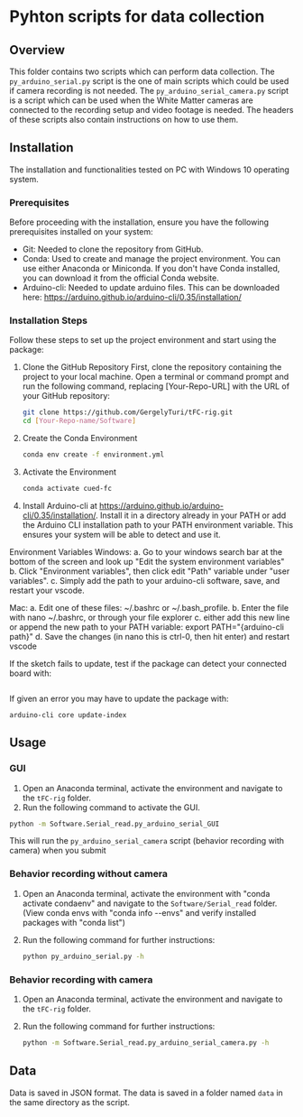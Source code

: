 # Pyhton scripts for data collection

## Overview

This folder contains two scripts which can perform data collection. The `py_arduino_serial.py` script is the one of main scripts which could be used if camera recording is not needed. The `py_arduino_serial_camera.py` script is a script which can be used when the White Matter cameras are connected to the recording setup and video footage is needed. The headers of these scripts also contain instructions on how to use them.

## Installation

The installation and functionalities tested on PC with Windows 10 operating system. 

### Prerequisites

Before proceeding with the installation, ensure you have the following prerequisites installed on your system:

* Git: Needed to clone the repository from GitHub.
* Conda: Used to create and manage the project environment. You can use either Anaconda or Miniconda. If you don't have Conda installed, you can download it from the official Conda website.
* Arduino-cli: Needed to update arduino files. This can be downloaded here: https://arduino.github.io/arduino-cli/0.35/installation/

### Installation Steps

Follow these steps to set up the project environment and start using the package:

1. Clone the GitHub Repository
First, clone the repository containing the project to your local machine. Open a terminal or command prompt and run the following command, replacing [Your-Repo-URL] with the URL of your GitHub repository:

    ``` bash
    git clone https://github.com/GergelyTuri/tFC-rig.git
    cd [Your-Repo-name/Software]
    ```

2. Create the Conda Environment

    ```bash
    conda env create -f environment.yml
    ```

3. Activate the Environment

    ```bash
    conda activate cued-fc
    ```
    
4. Install Arduino-cli at https://arduino.github.io/arduino-cli/0.35/installation/. 
Install it in a directory already in your PATH or add the Arduino CLI installation path to your PATH environment variable. This ensures your system will be able to detect and use it.

Environment Variables
Windows:
a. Go to your  windows search bar at the bottom of the screen and look up "Edit the system environment variables"
b. Click "Environment variables", then click edit "Path" variable under "user variables". 
c. Simply add the path to your arduino-cli software, save, and restart your vscode.

Mac:
a. Edit one of these files: ~/.bashrc or ~/.bash_profile.
b. Enter the file with nano ~/.bashrc, or through your file explorer
c. either add this new line or append the new path to your PATH variable:
            export PATH="{arduino-cli path}"
d. Save the changes (in nano this is ctrl-0, then hit enter) and restart vscode

If the sketch fails to update, test if the package can detect your connected board with:
```arduino-cli board list --format json
```
If given an error you may have to update the package with:
```arduino-cli update
arduino-cli core update-index
```

## Usage

### GUI

1. Open an Anaconda terminal, activate the environment and navigate to the `tFC-rig` folder.
2. Run the following command to activate the GUI. 

```bash
python -m Software.Serial_read.py_arduino_serial_GUI
```
This will run the `py_arduino_serial_camera` script (behavior recording with camera) when you submit


### Behavior recording without camera

1. Open an Anaconda terminal, activate the environment with "conda activate condaenv" and navigate to the `Software/Serial_read` folder. (View conda envs with "conda info --envs" and verify installed packages with "conda list")
2. Run the following command for further instructions:

    ```bash
    python py_arduino_serial.py -h
    ```

### Behavior recording with camera

1. Open an Anaconda terminal, activate the environment and navigate to the `tFC-rig` folder.
2. Run the following command for further instructions:

    ```bash
    python -m Software.Serial_read.py_arduino_serial_camera.py -h
    ```


## Data

Data is saved in JSON format. The data is saved in a folder named `data` in the same directory as the script.
